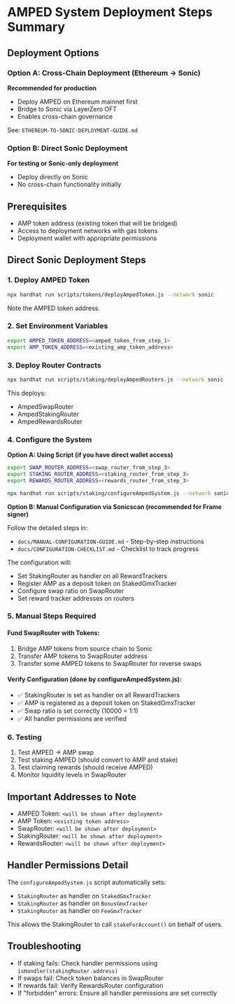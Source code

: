 # AMPED System Deployment Steps Summary

## Deployment Options

### Option A: Cross-Chain Deployment (Ethereum → Sonic)
**Recommended for production**
- Deploy AMPED on Ethereum mainnet first
- Bridge to Sonic via LayerZero OFT
- Enables cross-chain governance

See: `ETHEREUM-TO-SONIC-DEPLOYMENT-GUIDE.md`

### Option B: Direct Sonic Deployment
**For testing or Sonic-only deployment**
- Deploy directly on Sonic
- No cross-chain functionality initially

## Prerequisites
- AMP token address (existing token that will be bridged)
- Access to deployment networks with gas tokens
- Deployment wallet with appropriate permissions

## Direct Sonic Deployment Steps

### 1. Deploy AMPED Token
```bash
npx hardhat run scripts/tokens/deployAmpedToken.js --network sonic
```
Note the AMPED token address.

### 2. Set Environment Variables
```bash
export AMPED_TOKEN_ADDRESS=<amped_token_from_step_1>
export AMP_TOKEN_ADDRESS=<existing_amp_token_address>
```

### 3. Deploy Router Contracts
```bash
npx hardhat run scripts/staking/deployAmpedRouters.js --network sonic
```
This deploys:
- AmpedSwapRouter
- AmpedStakingRouter
- AmpedRewardsRouter

### 4. Configure the System

**Option A: Using Script (if you have direct wallet access)**
```bash
export SWAP_ROUTER_ADDRESS=<swap_router_from_step_3>
export STAKING_ROUTER_ADDRESS=<staking_router_from_step_3>
export REWARDS_ROUTER_ADDRESS=<rewards_router_from_step_3>

npx hardhat run scripts/staking/configureAmpedSystem.js --network sonic
```

**Option B: Manual Configuration via Sonicscan (recommended for Frame signer)**

Follow the detailed steps in:
- `docs/MANUAL-CONFIGURATION-GUIDE.md` - Step-by-step instructions
- `docs/CONFIGURATION-CHECKLIST.md` - Checklist to track progress

The configuration will:
- Set StakingRouter as handler on all RewardTrackers
- Register AMP as a deposit token on StakedGmxTracker
- Configure swap ratio on SwapRouter
- Set reward tracker addresses on routers

### 5. Manual Steps Required

#### Fund SwapRouter with Tokens:
1. Bridge AMP tokens from source chain to Sonic
2. Transfer AMP tokens to SwapRouter address
3. Transfer some AMPED tokens to SwapRouter for reverse swaps

#### Verify Configuration (done by configureAmpedSystem.js):
- ✅ StakingRouter is set as handler on all RewardTrackers
- ✅ AMP is registered as a deposit token on StakedGmxTracker
- ✅ Swap ratio is set correctly (10000 = 1:1)
- ✅ All handler permissions are verified

### 6. Testing
1. Test AMPED → AMP swap
2. Test staking AMPED (should convert to AMP and stake)
3. Test claiming rewards (should receive AMPED)
4. Monitor liquidity levels in SwapRouter

## Important Addresses to Note
- AMPED Token: `<will be shown after deployment>`
- AMP Token: `<existing token address>`
- SwapRouter: `<will be shown after deployment>`
- StakingRouter: `<will be shown after deployment>`
- RewardsRouter: `<will be shown after deployment>`

## Handler Permissions Detail
The `configureAmpedSystem.js` script automatically sets:
- `StakingRouter` as handler on `StakedGmxTracker`
- `StakingRouter` as handler on `BonusGmxTracker`  
- `StakingRouter` as handler on `FeeGmxTracker`

This allows the StakingRouter to call `stakeForAccount()` on behalf of users.

## Troubleshooting
- If staking fails: Check handler permissions using `isHandler(stakingRouter.address)`
- If swaps fail: Check token balances in SwapRouter
- If rewards fail: Verify RewardsRouter configuration
- If "forbidden" errors: Ensure all handler permissions are set correctly